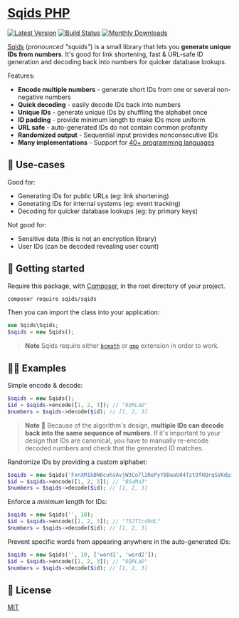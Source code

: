 # [Sqids PHP](https://sqids.org/php)

[![Latest Version](https://badgen.net/packagist/v/sqids/sqids)](https://packagist.org/packages/sqids/sqids)
[![Build Status](https://badgen.net/github/checks/sqids/sqids-php?label=build&icon=github)](https://github.com/sqids/sqids-php/actions)
[![Monthly Downloads](https://badgen.net/packagist/dm/sqids/sqids)](https://packagist.org/packages/sqids/sqids/stats)

[Sqids](https://sqids.org/php) (*pronounced "squids"*) is a small library that lets you **generate unique IDs from numbers**. It's good for link shortening, fast & URL-safe ID generation and decoding back into numbers for quicker database lookups.

Features:

- **Encode multiple numbers** - generate short IDs from one or several non-negative numbers
- **Quick decoding** - easily decode IDs back into numbers
- **Unique IDs** - generate unique IDs by shuffling the alphabet once
- **ID padding** - provide minimum length to make IDs more uniform
- **URL safe** - auto-generated IDs do not contain common profanity
- **Randomized output** - Sequential input provides nonconsecutive IDs
- **Many implementations** - Support for [40+ programming languages](https://sqids.org/)

## 🧰 Use-cases

Good for:

- Generating IDs for public URLs (eg: link shortening)
- Generating IDs for internal systems (eg: event tracking)
- Decoding for quicker database lookups (eg: by primary keys)

Not good for:

- Sensitive data (this is not an encryption library)
- User IDs (can be decoded revealing user count)

## 🚀 Getting started

Require this package, with [Composer](https://getcomposer.org), in the root directory of your project.

```bash
composer require sqids/sqids
```

Then you can import the class into your application:

```php
use Sqids\Sqids;
$sqids = new Sqids();
```

> **Note**
> Sqids require either [`bcmath`](https://secure.php.net/manual/en/book.bc.php) or [`gmp`](https://secure.php.net/manual/en/book.gmp.php) extension in order to work.

## 👩‍💻 Examples

Simple encode & decode:

```php
$sqids = new Sqids();
$id = $sqids->encode([1, 2, 3]); // "8QRLaD"
$numbers = $sqids->decode($id); // [1, 2, 3]
```

> **Note**
> 🚧 Because of the algorithm's design, **multiple IDs can decode back into the same sequence of numbers**. If it's important to your design that IDs are canonical, you have to manually re-encode decoded numbers and check that the generated ID matches.

Randomize IDs by providing a custom alphabet:

```php
$sqids = new Sqids('FxnXM1kBN6cuhsAvjW3Co7l2RePyY8DwaU04Tzt9fHQrqSVKdpimLGIJOgb5ZE');
$id = $sqids->encode([1, 2, 3]); // "B5aMa3"
$numbers = $sqids->decode($id); // [1, 2, 3]
```

Enforce a *minimum* length for IDs:

```php
$sqids = new Sqids('', 10);
$id = $sqids->encode([1, 2, 3]); // "75JT1cd0dL"
$numbers = $sqids->decode($id); // [1, 2, 3]
```

Prevent specific words from appearing anywhere in the auto-generated IDs:

```php
$sqids = new Sqids('', 10, ['word1', 'word2']);
$id = $sqids->encode([1, 2, 3]); // "8QRLaD"
$numbers = $sqids->decode($id); // [1, 2, 3]
```

## 📝 License

[MIT](LICENSE)
